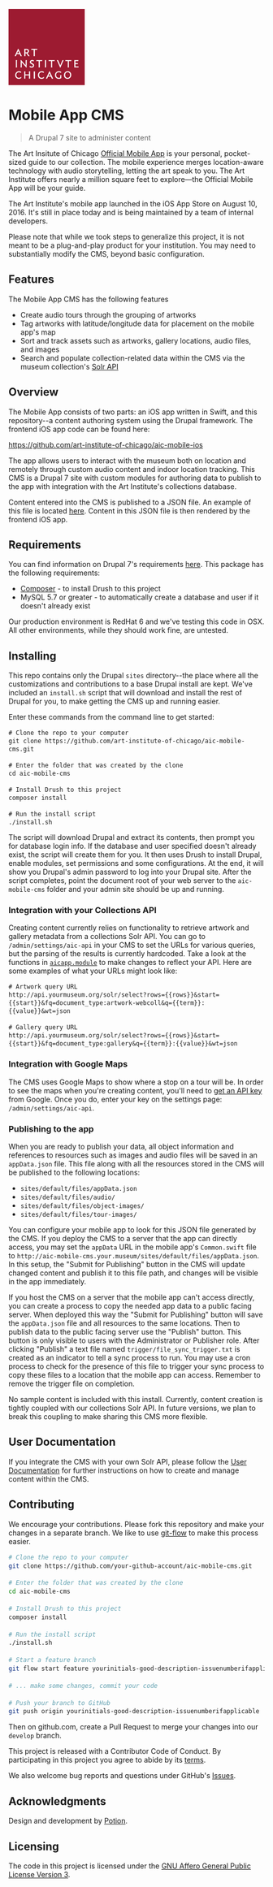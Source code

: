 ![Art Institute of Chicago](https://raw.githubusercontent.com/Art-Institute-of-Chicago/template/master/aic-logo.gif)

# Mobile App CMS
> A Drupal 7 site to administer content

The Art Insitute of Chicago [Official Mobile App](http://extras.artic.edu/new-mobile/) is your personal,
pocket-sized guide to our collection. The mobile experience merges location-aware technology with audio
storytelling, letting the art speak to you. The Art Institute offers nearly a million square feet to
explore—the Official Mobile App will be your guide.

The Art Institute's mobile app launched in the iOS App Store on August 10, 2016. It's
still in place today and is being maintained by a team of internal developers.

Please note that while we took steps to generalize this project, it is not meant to be a plug-and-play 
product for your institution. You may need to substantially modify the CMS, beyond basic configuration. 


## Features

The Mobile App CMS has the following features

* Create audio tours through the grouping of artworks
* Tag artworks with latitude/longitude data for placement on the mobile app's map
* Sort and track assets such as artworks, gallery locations, audio files, and images
* Search and populate collection-related data within the CMS via the museum collection's [Solr API](https://lucene.apache.org/solr/)


## Overview

The Mobile App consists of two parts: an iOS app written in Swift, and this repository--a content authoring
system using the Drupal framework. The frontend iOS app code can be found here:

https://github.com/art-institute-of-chicago/aic-mobile-ios

The app allows users to interact with the museum both on location and remotely through custom audio content
and indoor location tracking. This CMS is a Drupal 7 site with custom modules for authoring data to publish
to the app with integration with the Art Institute's collections database.

Content entered into the CMS is published to a JSON file. An example of this file is located [here](https://github.com/art-institute-of-chicago/aic-mobile-ios/blob/master/SampleData/appData.json). Content in this JSON file is then rendered by the frontend iOS app.


## Requirements

You can find information on Drupal 7's requirements [here](https://www.drupal.org/docs/7/system-requirements).
This package has the following requirements:

* [Composer](https://getcomposer.org/) - to install Drush to this project
* MySQL 5.7 or greater - to automatically create a database and user if it doesn't already exist

Our production environment is RedHat 6 and we've testing this code in OSX. All other environments, while they
should work fine, are untested. 


## Installing

This repo contains only the Drupal `sites` directory--the place where all the customizations and contributions
to a base Drupal install are kept. We've included an `install.sh` script that will download and
install the rest of Drupal for you, to make getting the CMS up and running easier.

Enter these commands from the command line to get started:

```shell
# Clone the repo to your computer
git clone https://github.com/art-institute-of-chicago/aic-mobile-cms.git

# Enter the folder that was created by the clone
cd aic-mobile-cms

# Install Drush to this project
composer install

# Run the install script
./install.sh
```

The script will download Drupal and extract its contents, then prompt you for database login info.
If the database and user specified doesn't already exist, the script will create them for you. It then
uses Drush to install Drupal, enable modules, set permissions and some configurations. At the end,
it will show you Drupal's admin password to log into your Drupal site. After the script completes, point the
document root of your web server to the `aic-mobile-cms` folder and your admin site should be up and
running.


### Integration with your Collections API

Creating content currently relies on functionality to retrieve artwork and gallery metadata from a
collections Solr API. You can go to `/admin/settings/aic-api` in your CMS to set the URLs for various
queries, but the parsing of the results is currently hardcoded. Take a look at the functions in
[`aicapp.module`](sites/all/modules/custom/aicapp/aicapp.module) to make changes to reflect your API.
Here are some examples of what your URLs might look like:

```
# Artwork query URL
http://api.yourmuseum.org/solr/select?rows={{rows}}&start={{start}}&fq=document_type:artwork-webcoll&q={{term}}:{{value}}&wt=json

# Gallery query URL
http://api.yourmuseum.org/solr/select?rows={{rows}}&start={{start}}&fq=document_type:gallery&q={{term}}:{{value}}&wt=json
```


### Integration with Google Maps

The CMS uses Google Maps to show where a stop on a tour will be. In order to see the maps when you're
creating content, you'll need to [get an API key](https://developers.google.com/maps/documentation/javascript/get-api-key)
from Google. Once you do, enter your key on the settings page: `/admin/settings/aic-api`.


### Publishing to the app

When you are ready to publish your data, all object information and references to resources such as images and audio files will be saved in an `appData.json` file. This file along with all the resources stored in the CMS will be published to the following locations:
 
* `sites/default/files/appData.json`
* `sites/default/files/audio/`
* `sites/default/files/object-images/`
* `sites/default/files/tour-images/`

You can configure your mobile app to look for this JSON file generated by the CMS. If you deploy the CMS to a server that the app can directly access, you may set the `appData` URL in the mobile app's `Common.swift` file to `http://aic-mobile-cms.your.museum/sites/default/files/appData.json`. In this setup, the "Submit for Publishing" button in the CMS will update changed content and publish it to this file path, and changes will be visible in the app immediately.

If you host the CMS on a server that the mobile app can't access directly, you can create a process to copy the needed app data to a public facing server. When deployed this way the "Submit for Publishing" button will save the `appData.json` file and all resources to the same locations. Then to publish data to the public facing server use the "Publish" button. This button is only visible to users with the Administrator or Publisher role. After clicking "Publish" a text file named `trigger/file_sync_trigger.txt` is created as an indicator to tell a sync process to run. You may use a cron process to check for the presence of this file to trigger your sync process to copy these files to a location that the mobile app can access. Remember to remove the trigger file on completion.

No sample content is included with this install. Currently, content creation is tightly coupled with our
collections Solr API. In future versions, we plan to break this coupling to make sharing this CMS more flexible.


## User Documentation

If you integrate the CMS with your own Solr API, please follow the [User Documentation](USER-DOCUMENTATION.md)
for further instructions on how to create and manage content within the CMS.


## Contributing

We encourage your contributions. Please fork this repository and make your changes in a separate branch.
We like to use [git-flow](https://github.com/nvie/gitflow) to make this process easier.

```bash
# Clone the repo to your computer
git clone https://github.com/your-github-account/aic-mobile-cms.git

# Enter the folder that was created by the clone
cd aic-mobile-cms

# Install Drush to this project
composer install

# Run the install script
./install.sh

# Start a feature branch
git flow start feature yourinitials-good-description-issuenumberifapplicable

# ... make some changes, commit your code

# Push your branch to GitHub
git push origin yourinitials-good-description-issuenumberifapplicable
```

Then on github.com, create a Pull Request to merge your changes into our
`develop` branch.

This project is released with a Contributor Code of Conduct. By participating in
this project you agree to abide by its [terms](CODE_OF_CONDUCT.md).

We also welcome bug reports and questions under GitHub's [Issues](issues).


## Acknowledgments

Design and development by [Potion](http://www.potiondesign.com/).


## Licensing

The code in this project is licensed under the [GNU Affero General Public
License Version 3](LICENSE).
